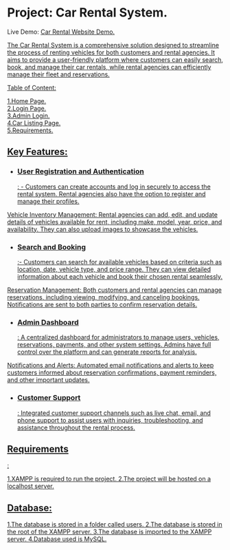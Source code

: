 
<h1><strong><b>Project: Car Rental System.</b></strong></h1>

Live Demo: <a href="https://above-board-interes.000webhostapp.com/index.php">Car Rental Website Demo.


The Car Rental System is a comprehensive solution designed to streamline the process of renting vehicles for both customers and rental agencies. It aims to provide a user-friendly platform where customers can easily search, book, and manage their car rentals, while rental agencies can efficiently manage their fleet and reservations.

Table of Content:

1.Home Page.<br>
2.Login Page.<br>
3.Admin Login.<br>
4.Car Listing Page.<br>
5.Requirements.


<h2>Key Features:</h2>

* <h3>User Registration and Authentication</h3>: - Customers can create accounts and log in securely to access the rental system. Rental agencies also have the option to register and manage their profiles.
Vehicle Inventory Management: Rental agencies can add, edit, and update details of vehicles available for rent, including make, model, year, price, and availability. They can also upload images to showcase the vehicles.

* <h3>Search and Booking</h3>:- Customers can search for available vehicles based on criteria such as location, date, vehicle type, and price range. They can view detailed information about each vehicle and book their chosen rental seamlessly.
Reservation Management: Both customers and rental agencies can manage reservations, including viewing, modifying, and canceling bookings. Notifications are sent to both parties to confirm reservation details.

* <h3>Admin Dashboard</h3>: A centralized dashboard for administrators to manage users, vehicles, reservations, payments, and other system settings. Admins have full control over the platform and can generate reports for analysis.
Notifications and Alerts: Automated email notifications and alerts to keep customers informed about reservation confirmations, payment reminders, and other important updates.

* <h3>Customer Support</h3>: Integrated customer support channels such as live chat, email, and phone support to assist users with inquiries, troubleshooting, and assistance throughout the rental process.

<h2>Requirements</h2>:

1.XAMPP is required to run the project.
2.The project will be hosted on a localhost server.

<h2>Database:</h2>

1.The database is stored in a folder called users.
2.The database is stored in the root of the XAMPP server.
3.The database is imported to the XAMPP server.
4.Database used is MySQL.


